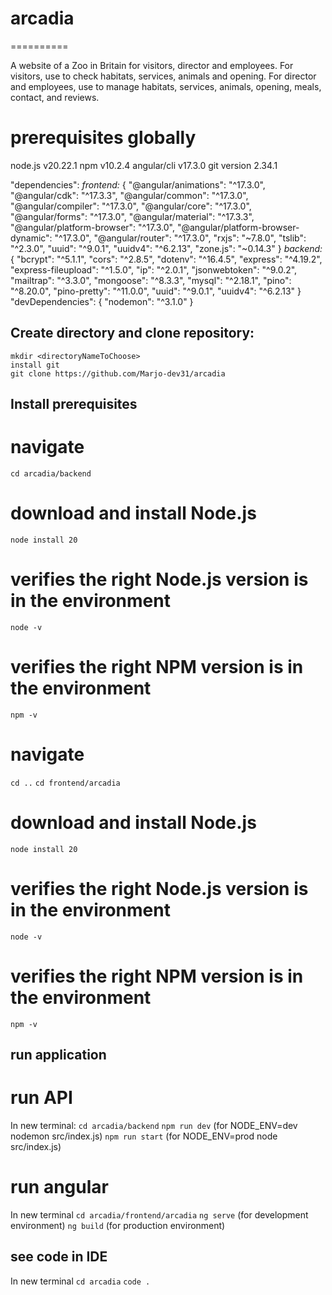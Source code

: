 # arcadia
==========

A website of a Zoo in Britain for visitors, director and employees.
For visitors, use to check habitats, services, animals and opening.
For director and employees, use to manage habitats, services, animals, opening, meals, contact, and reviews.

# prerequisites globally
node.js v20.22.1
npm v10.2.4
angular/cli v17.3.0
git version 2.34.1

"dependencies":
_frontend:_
 {
    "@angular/animations": "^17.3.0",
    "@angular/cdk": "^17.3.3",
    "@angular/common": "^17.3.0",
    "@angular/compiler": "^17.3.0",
    "@angular/core": "^17.3.0",
    "@angular/forms": "^17.3.0",
    "@angular/material": "^17.3.3",
    "@angular/platform-browser": "^17.3.0",
    "@angular/platform-browser-dynamic": "^17.3.0",
    "@angular/router": "^17.3.0",
    "rxjs": "~7.8.0",
    "tslib": "^2.3.0",
    "uuid": "^9.0.1",
    "uuidv4": "^6.2.13",
    "zone.js": "~0.14.3"
    }
_backend:_
{
    "bcrypt": "^5.1.1",
    "cors": "^2.8.5",
    "dotenv": "^16.4.5",
    "express": "^4.19.2",
    "express-fileupload": "^1.5.0",
    "ip": "^2.0.1",
    "jsonwebtoken": "^9.0.2",
    "mailtrap": "^3.3.0",
    "mongoose": "^8.3.3",
    "mysql": "^2.18.1",
    "pino": "^8.20.0",
    "pino-pretty": "^11.0.0",
    "uuid": "^9.0.1",
    "uuidv4": "^6.2.13"
}
    "devDependencies": {
        "nodemon": "^3.1.0"
    }

## Create directory and clone repository:
```
mkdir <directoryNameToChoose>
install git
git clone https://github.com/Marjo-dev31/arcadia
```

## Install prerequisites

# navigate
`cd arcadia/backend`
# download and install Node.js
`node install 20`
# verifies the right Node.js version is in the environment
`node -v`
# verifies the right NPM version is in the environment
`npm -v`

# navigate
`cd ..`
`cd frontend/arcadia`
# download and install Node.js
`node install 20`
# verifies the right Node.js version is in the environment
`node -v`
# verifies the right NPM version is in the environment
`npm -v`

## run application
# run API
In new terminal:
`cd arcadia/backend`
`npm run dev` (for NODE_ENV=dev nodemon src/index.js)
`npm run start` (for NODE_ENV=prod node src/index.js) 
# run angular
In new terminal
`cd arcadia/frontend/arcadia`
`ng serve` (for development environment)
`ng build` (for production environment) 

## see code in IDE
In new terminal
`cd arcadia`
`code .`